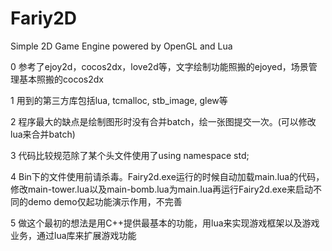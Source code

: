 # Fariy2D
Simple 2D Game Engine powered by OpenGL and Lua



0 参考了ejoy2d，cocos2dx，love2d等，文字绘制功能照搬的ejoyed，场景管理基本照搬的cocos2dx

1 用到的第三方库包括lua, tcmalloc, stb_image, glew等

2 程序最大的缺点是绘制图形时没有合并batch，绘一张图提交一次。(可以修改lua来合并batch)

3 代码比较规范除了某个头文件使用了using namespace std;

4 Bin下的文件使用前请杀毒。Fairy2d.exe运行的时候自动加载main.lua的代码，
  修改main-tower.lua以及main-bomb.lua为main.lua再运行Fairy2d.exe来启动不同的demo
  demo仅起功能演示作用，不完善

5 做这个最初的想法是用C++提供最基本的功能，用lua来实现游戏框架以及游戏业务，通过lua库来扩展游戏功能

